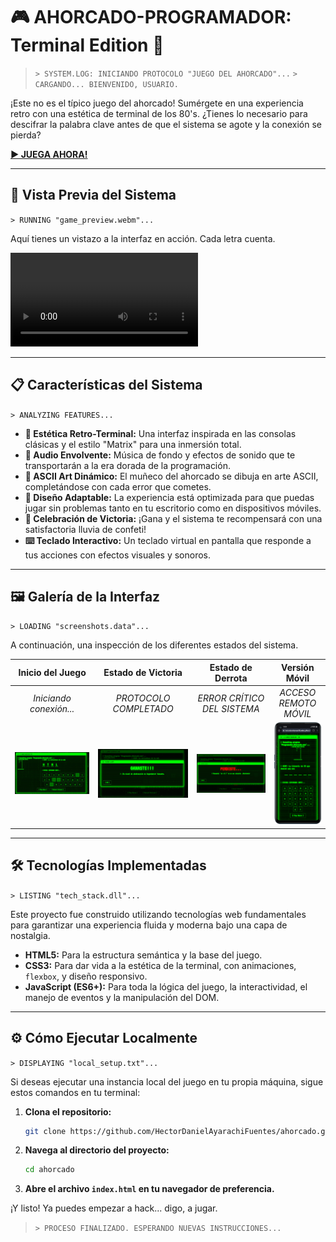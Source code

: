 # 🎮 AHORCADO-PROGRAMADOR: Terminal Edition 👾

> `> SYSTEM.LOG: INICIANDO PROTOCOLO "JUEGO DEL AHORCADO"...`
> `> CARGANDO... BIENVENIDO, USUARIO.`

¡Este no es el típico juego del ahorcado! Sumérgete en una experiencia retro con una estética de terminal de los 80's. ¿Tienes lo necesario para descifrar la palabra clave antes de que el sistema se agote y la conexión se pierda?

**[▶️ JUEGA AHORA!](https://hectordanielayarachifuentes.github.io/ahorcado/)**

---

## 🚀 Vista Previa del Sistema

`> RUNNING "game_preview.webm"...`

Aquí tienes un vistazo a la interfaz en acción. Cada letra cuenta.

<!-- GitHub no renderiza videos .webm directamente, pero el enlace es correcto para el repositorio.
     Para una visualización directa, se recomienda convertirlo a .gif -->
![Gameplay del Ahorcado](Imagenes%20del%20Readme/jugandogifs.webm)

---

## 📋 Características del Sistema

`> ANALYZING FEATURES...`

*   **👾 Estética Retro-Terminal:** Una interfaz inspirada en las consolas clásicas y el estilo "Matrix" para una inmersión total.
*   **🎵 Audio Envolvente:** Música de fondo y efectos de sonido que te transportarán a la era dorada de la programación.
*   **🎨 ASCII Art Dinámico:** El muñeco del ahorcado se dibuja en arte ASCII, completándose con cada error que cometes.
*   **📱 Diseño Adaptable:** La experiencia está optimizada para que puedas jugar sin problemas tanto en tu escritorio como en dispositivos móviles.
*   **🎉 Celebración de Victoria:** ¡Gana y el sistema te recompensará con una satisfactoria lluvia de confeti!
*   **⌨️ Teclado Interactivo:** Un teclado virtual en pantalla que responde a tus acciones con efectos visuales y sonoros.

---

## 🖼️ Galería de la Interfaz

`> LOADING "screenshots.data"...`

A continuación, una inspección de los diferentes estados del sistema.

| Inicio del Juego | Estado de Victoria | Estado de Derrota | Versión Móvil |
| :--------------: | :----------------: | :-----------------: | :------------------: |
| *Iniciando conexión...* | *PROTOCOLO COMPLETADO* | *ERROR CRÍTICO DEL SISTEMA* | *ACCESO REMOTO MÓVIL* |
| ![Interfaz de Inicio](Imagenes%20del%20Readme/interfaz-inicio.jpeg) | ![Pantalla de Victoria](Imagenes%20del%20Readme/ganaste.jpeg) | ![Pantalla de Derrota](Imagenes%20del%20Readme/perdiste.jpeg) | ![Versión Móvil](Imagenes%20del%20Readme/versionmovil.png) |

---

## 🛠️ Tecnologías Implementadas

`> LISTING "tech_stack.dll"...`

Este proyecto fue construido utilizando tecnologías web fundamentales para garantizar una experiencia fluida y moderna bajo una capa de nostalgia.

*   **HTML5:** Para la estructura semántica y la base del juego.
*   **CSS3:** Para dar vida a la estética de la terminal, con animaciones, `flexbox`, y diseño responsivo.
*   **JavaScript (ES6+):** Para toda la lógica del juego, la interactividad, el manejo de eventos y la manipulación del DOM.

---

## ⚙️ Cómo Ejecutar Localmente

`> DISPLAYING "local_setup.txt"...`

Si deseas ejecutar una instancia local del juego en tu propia máquina, sigue estos comandos en tu terminal:

1.  **Clona el repositorio:**
    ```bash
    git clone https://github.com/HectorDanielAyarachiFuentes/ahorcado.git
    ```
2.  **Navega al directorio del proyecto:**
    ```bash
    cd ahorcado
    ```
3.  **Abre el archivo `index.html` en tu navegador de preferencia.**

¡Y listo! Ya puedes empezar a hack... digo, a jugar.

> `> PROCESO FINALIZADO. ESPERANDO NUEVAS INSTRUCCIONES...`